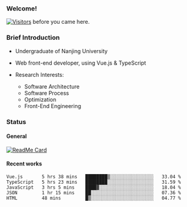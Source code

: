 ### Welcome!

[![Visitors](https://visitor-badge.laobi.icu/badge?page_id=HermitSun.HermitSun)]() before you came here.

### Brief Introduction

- Undergraduate of Nanjing University

- Web front-end developer, using Vue.js & TypeScript

- Research Interests: 
  - Software Architecture
  - Software Process
  - Optimization
  - Front-End Engineering

### Status

#### General

[![ReadMe Card](https://github-readme-stats.hermitsun.vercel.app/api?username=HermitSun&count_private=true&show_icons=true)]()

#### Recent works

<!--START_SECTION:waka-->
```text
Vue.js       5 hrs 38 mins   ████████▒░░░░░░░░░░░░░░░░   33.04 % 
TypeScript   5 hrs 23 mins   ████████░░░░░░░░░░░░░░░░░   31.59 % 
JavaScript   3 hrs 5 mins    ████▓░░░░░░░░░░░░░░░░░░░░   18.04 % 
JSON         1 hr 15 mins    ██░░░░░░░░░░░░░░░░░░░░░░░   07.36 % 
HTML         48 mins         █▒░░░░░░░░░░░░░░░░░░░░░░░   04.77 % 
```
<!--END_SECTION:waka-->
